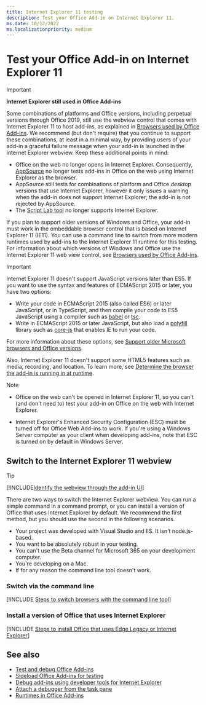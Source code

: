 ```yaml
---
title: Internet Explorer 11 testing
description: Test your Office Add-in on Internet Explorer 11.
ms.date: 10/12/2022
ms.localizationpriority: medium
---
```


# Test your Office Add-in on Internet Explorer 11

> [!IMPORTANT]
> **Internet Explorer still used in Office Add-ins**
>
> Some combinations of platforms and Office versions, including perpetual versions through Office 2019, still use the webview control that comes with Internet Explorer 11 to host add-ins, as explained in [Browsers used by Office Add-ins](../concepts/browsers-used-by-office-web-add-ins.md). We recommend (but don't require) that you continue to support these combinations, at least in a minimal way, by providing users of your add-in a graceful failure message when your add-in is launched in the Internet Explorer webview. Keep these additional points in mind:
>
> - Office on the web no longer opens in Internet Explorer. Consequently, [AppSource](/office/dev/store/submit-to-appsource-via-partner-center) no longer tests add-ins in Office on the web using Internet Explorer as the browser.
> - AppSource still tests for combinations of platform and Office *desktop* versions that use Internet Explorer, however it only issues a warning when the add-in does not support Internet Explorer; the add-in is not rejected by AppSource.
> - The [Script Lab tool](../overview/explore-with-script-lab.md) no longer supports Internet Explorer.

If you plan to support older versions of Windows and Office, your add-in must work in the embeddable browser control that is based on Internet Explorer 11 (IE11). You can use a command line to switch from more modern runtimes used by add-ins to the Internet Explorer 11 runtime for this testing. For information about which versions of Windows and Office use the Internet Explorer 11 web view control, see [Browsers used by Office Add-ins](../concepts/browsers-used-by-office-web-add-ins.md).

> [!IMPORTANT]
> Internet Explorer 11 doesn't support JavaScript versions later than ES5. If you want to use the syntax and features of ECMAScript 2015 or later, you have two options:
>
> - Write your code in ECMAScript 2015 (also called ES6) or later JavaScript, or in TypeScript, and then compile your code to ES5 JavaScript using a compiler such as [babel](https://babeljs.io/) or [tsc](https://www.typescriptlang.org/index.html).
> - Write in ECMAScript 2015 or later JavaScript, but also load a [polyfill](https://en.wikipedia.org/wiki/Polyfill_(programming)) library such as [core-js](https://github.com/zloirock/core-js) that enables IE to run your code.
>
> For more information about these options, see [Support older Microsoft browsers and Office versions](../develop/support-ie-11.md).
>
> Also, Internet Explorer 11 doesn't support some HTML5 features such as media, recording, and location. To learn more, see [Determine the browser the add-in is running in at runtime](../develop/support-ie-11.md#determine-the-browser-the-add-in-is-running-in-at-runtime).

> [!NOTE]
>
> - Office on the web can't be opened in Internet Explorer 11, so you can't (and don't need to) test your add-in on Office on the web with Internet Explorer.
>
> - Internet Explorer's Enhanced Security Configuration (ESC) must be turned off for Office Web Add-ins to work. If you're using a Windows Server computer as your client when developing add-ins, note that ESC is turned on by default in Windows Server.

## Switch to the Internet Explorer 11 webview

> [!TIP]
> [!INCLUDE[Identify the webview through the add-in UI](../includes/identify-webview-in-ui.md)]

There are two ways to switch the Internet Explorer webview. You can run a simple command in a command prompt, or you can install a version of Office that uses Internet Explorer by default. We recommend the first method, but you should use the second in the following scenarios.

- Your project was developed with Visual Studio and IIS. It isn't node.js-based.
- You want to be absolutely robust in your testing.
- You can't use the Beta channel for Microsoft 365 on your development computer.
- You're developing on a Mac.
- If for any reason the command line tool doesn't work.

### Switch via the command line

[!INCLUDE [Steps to switch browsers with the command line tool](../includes/use-legacy-edge-or-ie.md)]

### Install a version of Office that uses Internet Explorer

[!INCLUDE [Steps to install Office that uses Edge Legacy or Internet Explorer](../includes/install-office-that-uses-legacy-edge-or-ie.md)]

## See also

- [Test and debug Office Add-ins](test-debug-office-add-ins.md)
- [Sideload Office Add-ins for testing](create-a-network-shared-folder-catalog-for-task-pane-and-content-add-ins.md)
- [Debug add-ins using developer tools for Internet Explorer](debug-add-ins-using-f12-tools-ie.md)
- [Attach a debugger from the task pane](attach-debugger-from-task-pane.md)
- [Runtimes in Office Add-ins](runtimes.md)
